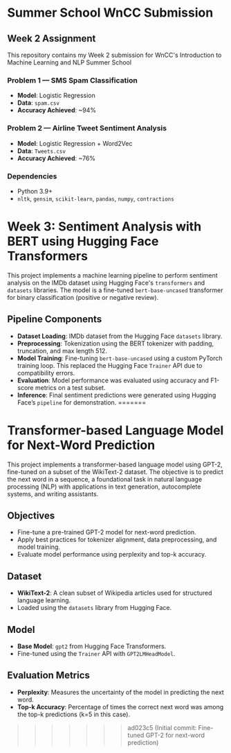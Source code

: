 # Summer School WnCC Submission

## Week 2 Assignment

This repository contains my Week 2 submission for WnCC's Introduction to Machine Learning and NLP Summer School

###  Problem 1 — SMS Spam Classification
- **Model**: Logistic Regression
- **Data**: `spam.csv`
- **Accuracy Achieved**: ~94%

###  Problem 2 — Airline Tweet Sentiment Analysis
- **Model**: Logistic Regression + Word2Vec
- **Data**: `Tweets.csv`
- **Accuracy Achieved**: ~76%

### Dependencies
- Python 3.9+
- `nltk`, `gensim`, `scikit-learn`, `pandas`, `numpy`, `contractions`


# Week 3: Sentiment Analysis with BERT using Hugging Face Transformers

This project implements a machine learning pipeline to perform sentiment analysis on the IMDb dataset using Hugging Face's `transformers` and `datasets` libraries. The model is a fine-tuned `bert-base-uncased` transformer for binary classification (positive or negative review).

## Pipeline Components

- **Dataset Loading**: IMDb dataset from the Hugging Face `datasets` library.
- **Preprocessing**: Tokenization using the BERT tokenizer with padding, truncation, and max length 512.
- **Model Training**: Fine-tuning `bert-base-uncased` using a custom PyTorch training loop. This replaced the Hugging Face `Trainer` API due to compatibility errors.
- **Evaluation**: Model performance was evaluated using accuracy and F1-score metrics on a test subset.
- **Inference**: Final sentiment predictions were generated using Hugging Face’s `pipeline` for demonstration.
=======
# Transformer-based Language Model for Next-Word Prediction

This project implements a transformer-based language model using GPT-2, fine-tuned on a subset of the WikiText-2 dataset. The objective is to predict the next word in a sequence, a foundational task in natural language processing (NLP) with applications in text generation, autocomplete systems, and writing assistants.

## Objectives

- Fine-tune a pre-trained GPT-2 model for next-word prediction.
- Apply best practices for tokenizer alignment, data preprocessing, and model training.
- Evaluate model performance using perplexity and top-k accuracy.

## Dataset

- **WikiText-2**: A clean subset of Wikipedia articles used for structured language learning.
- Loaded using the `datasets` library from Hugging Face.

## Model

- **Base Model**: `gpt2` from Hugging Face Transformers.
- Fine-tuned using the `Trainer` API with `GPT2LMHeadModel`.

## Evaluation Metrics

- **Perplexity**: Measures the uncertainty of the model in predicting the next word.
- **Top-k Accuracy**: Percentage of times the correct next word was among the top-k predictions (k=5 in this case).
>>>>>>> ad023c5 (Initial commit: Fine-tuned GPT-2 for next-word prediction)

